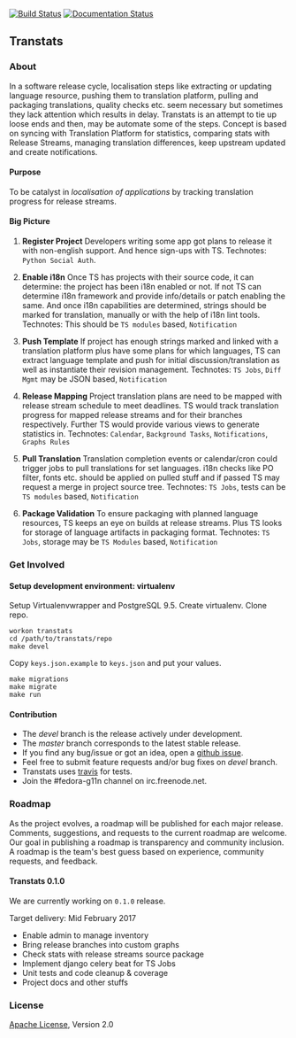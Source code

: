 [![Build Status](https://travis-ci.org/transtats/transtats.svg?branch=master)](https://travis-ci.org/transtats/transtats)
[![Documentation Status](https://readthedocs.org/projects/transtats/badge/?version=latest)](http://transtats.readthedocs.io/en/latest/?badge=latest)

## Transtats

### About

In a software release cycle, localisation steps like extracting or updating language resource, pushing them to translation platform, pulling and packaging translations, quality checks etc. seem necessary but sometimes they lack attention which results in delay. Transtats is an attempt to tie up loose ends and then, may be automate some of the steps. Concept is based on syncing with Translation Platform for statistics, comparing stats with Release Streams, managing translation differences, keep upstream updated and create notifications.


#### Purpose

To be catalyst in *localisation of applications* by tracking translation progress for release streams.


#### Big Picture

1. **Register Project** Developers writing some app got plans to release it with non-english support. And hence sign-ups with TS. Technotes:  `Python Social Auth`.

2. **Enable i18n** Once TS has projects with their source code, it can determine: the project has been i18n enabled or not. If not TS can determine i18n framework and provide info/details or patch enabling the same. And once i18n capabilities are determined, strings should be marked for translation, manually or with the help of i18n lint tools. Technotes: This should be `TS modules` based, `Notification`

3. **Push Template** If project has enough strings marked and linked with a translation platform plus have some plans for which languages, TS can extract language template and push for initial discussion/translation as well as instantiate their revision management. Technotes: `TS Jobs`, `Diff Mgmt` may be JSON based, `Notification`

4. **Release Mapping** Project translation plans are need to be mapped with release stream schedule to meet deadlines. TS would track translation progress for mapped release streams and for their branches respectively. Further TS would provide various views to generate statistics in. Technotes: `Calendar`, `Background Tasks`, `Notifications`, `Graphs Rules`

5. **Pull Translation** Translation completion events or calendar/cron could trigger jobs to pull translations for set languages. i18n checks like PO filter, fonts etc. should be applied on pulled stuff and if passed TS may request a merge in project source tree. Technotes: `TS Jobs`, tests can be `TS modules` based, `Notification`

6. **Package Validation** To ensure packaging with planned language resources, TS keeps an eye on builds at release streams. Plus TS looks for storage of language artifacts in packaging format. Technotes:    `TS Jobs`, storage may be `TS Modules` based, `Notification`



### Get Involved

#### Setup development environment: virtualenv

Setup Virtualenvwrapper and PostgreSQL 9.5. Create virtualenv. Clone repo.

```shell
workon transtats
cd /path/to/transtats/repo
make devel
```

Copy `keys.json.example` to `keys.json` and put your values.

```shell
make migrations
make migrate
make run
```

#### Contribution

* The *devel* branch is the release actively under development.
* The *master* branch corresponds to the latest stable release.
* If you find any bug/issue or got an idea, open a [github issue](https://github.com/transtats/transtats/issues/new).
* Feel free to submit feature requests and/or bug fixes on *devel* branch.
* Transtats uses [travis](https://travis-ci.org/transtats/transtats) for tests.
* Join the #fedora-g11n channel on irc.freenode.net.



### Roadmap

As the project evolves, a roadmap will be published for each major release. Comments, suggestions, and requests to the current roadmap are welcome. Our goal in publishing a roadmap is transparency and community inclusion. A roadmap is the team's best guess based on experience, community requests, and feedback.

#### Transtats 0.1.0

We are currently working on `0.1.0` release.

Target delivery: Mid February 2017

* Enable admin to manage inventory
* Bring release branches into custom graphs
* Check stats with release streams source package
* Implement django celery beat for TS Jobs
* Unit tests and code cleanup & coverage
* Project docs and other stuffs



### License

[Apache License](http://www.apache.org/licenses/LICENSE-2.0), Version 2.0
